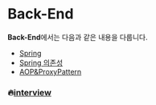 # Back-End

**Back-End**에서는 다음과 같은 내용을 다룹니다.

* [Spring](./Spring/README.md)
* [Spring 의존성](./SpringDI/README.md)
* [AOP&ProxyPattern](./AOP&ProxyPattern/README.md)



### :fire:[interview](./interview/README.md)

